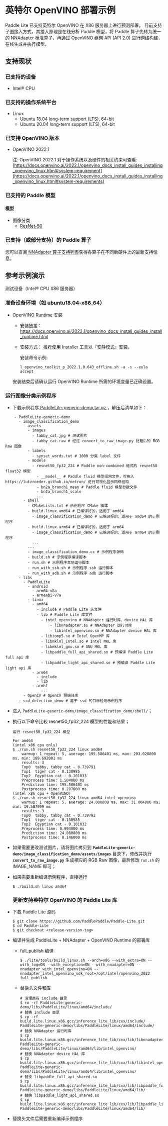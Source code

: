 # 英特尔 OpenVINO 部署示例

Paddle Lite 已支持英特尔 OpenVINO 在 X86 服务器上进行预测部署。 目前支持子图接入方式，其接入原理是在线分析 Paddle 模型，将 Paddle 算子先转为统一的 NNAdapter 标准算子，再通过 OpenVINO 组网 API (API 2.0) 进行网络构建，在线生成并执行模型。

## 支持现状

### 已支持的设备

-  Intel® CPU 

### 已支持的操作系统平台

- Linux
  - Ubuntu 18.04 long-term support (LTS), 64-bit
  - Ubuntu 20.04 long-term support (LTS), 64-bit

### 已支持 OpenVINO 版本

- OpenVINO 2022.1

  注: OpenVINO 2022.1 对于操作系统以及硬件的相关约束可查看: [https://docs.openvino.ai/2022.1/openvino_docs_install_guides_installing_openvino_linux.html#system-requirement](https://docs.openvino.ai/2022.1/openvino_docs_install_guides_installing_openvino_linux.html#system-requirements)

### 已支持的 Paddle 模型

#### 模型

- 图像分类
  - [ResNet-50](https://paddlelite-demo.bj.bcebos.com/NNAdapter/models/PaddleClas/resnet50_fp32_224.tar.gz)

### 已支持（或部分支持）的 Paddle 算子

您可以查阅[ NNAdapter 算子支持列表](https://github.com/PaddlePaddle/Paddle-Lite/blob/develop/lite/kernels/nnadapter/converter/all.h)获得各算子在不同新硬件上的最新支持信息。

## 参考示例演示

测试设备（Intel® CPU X86 服务器）

### 准备设备环境（如 ubuntu18.04-x86_64）

- OpenVINO Runtime 安装 
  
  - 安装链接：https://docs.openvino.ai/2022.1/openvino_docs_install_guides_install_runtime.html

  - 安装方式： 推荐使用 Installer 工具以『安静模式』安装。

    安装命令示例: 
    
     `l_openvino_toolkit_p_2022.1.0.643_offline.sh -a -s --eula accept`
  

  安装结束后请确认运行 OpenVINO Runtime 所需的环境变量已正确设置。

### 运行图像分类示例程序

- 下载示例程序[ PaddleLite-generic-demo.tar.gz ](https://paddlelite-demo.bj.bcebos.com/devices/generic/PaddleLite-generic-demo_v2_11_0.tar.gz)，解压后清单如下：

```shell
    - PaddleLite-generic-demo
      - image_classification_demo
        - assets
          - images
            - tabby_cat.jpg # 测试图片
            - tabby_cat.raw # 经过 convert_to_raw_image.py 处理后的 RGB Raw 图像
          - labels
            - synset_words.txt # 1000 分类 label 文件
          - models
            - resnet50_fp32_224 # Paddle non-combined 格式的 resnet50 float32 模型
              - __model__ # Paddle fluid 模型组网文件，可拖入 https://lutzroeder.github.io/netron/ 进行可视化显示网络结构
              - bn2a_branch1_mean # Paddle fluid 模型参数文件
              - bn2a_branch1_scale
              ...
        - shell
          - CMakeLists.txt # 示例程序 CMake 脚本
          - build.linux.amd64 # 已编译好的，适用于 amd64
            - image_classification_demo # 已编译好的，适用于 amd64 的示例程序
          - build.linux.arm64 # 已编译好的，适用于 arm64
            - image_classification_demo # 已编译好的，适用于 arm64 的示例程序
            ...
          ...
          - image_classification_demo.cc # 示例程序源码
          - build.sh # 示例程序编译脚本
          - run.sh # 示例程序本地运行脚本
          - run_with_ssh.sh # 示例程序 ssh 运行脚本
          - run_with_adb.sh # 示例程序 adb 运行脚本
      - libs
        - PaddleLite
          - android
            - arm64-v8a
            - armeabi-v7a
          - linux
            - amd64
              - include # Paddle Lite 头文件
              - lib # Paddle Lite 库文件
                - intel_openvino # NNAdapter 运行时库、device HAL 库
                	- libnnadapter.so # NNAdapter 运行时库
                	- libintel_openvino.so # NNAdapter device HAL 库
                - libiomp5.so # Intel OpenMP 库
                - libmklml_intel.so # Intel MKL 库
                - libmklml_gnu.so # GNU MKL 库
                - libpaddle_full_api_shared.so # 预编译 Paddle Lite full api 库
                - libpaddle_light_api_shared.so # 预编译 Paddle Lite light api 库
            - arm64
              - include
              - lib
            - armhf
            	...
        - OpenCV # OpenCV 预编译库
      - ssd_detection_demo # 基于 ssd 的目标检测示例程序
  ```

- 进入 `PaddleLite-generic-demo/image_classification_demo/shell/`；

- 执行以下命令比较 resnet50_fp32_224 模型的性能和结果；

  ```shell
  运行 resnet50_fp32_224 模型
  	
  For amd64
  (intel x86 cpu only)
  $ ./run.sh resnet50_fp32_224 linux amd64
      warmup: 1 repeat: 5, average: 195.586401 ms, max: 203.028000 ms, min: 189.692001 ms
      results: 3
      Top0  tabby, tabby cat - 0.739791
      Top1  tiger cat - 0.130985
      Top2  Egyptian cat - 0.101033
      Preprocess time: 1.504000 ms
      Prediction time: 195.586401 ms
      Postprocess time: 0.287000 ms
  (intel x86 cpu + OpenVINO)
  $ ./run.sh resnet50_fp32_224 linux amd64 intel_openvino
      warmup: 1 repeat: 5, average: 24.080800 ms, max: 31.004000 ms, min: 19.587999 ms
      results: 3
      Top0  tabby, tabby cat - 0.739792
      Top1  tiger cat - 0.130985
      Top2  Egyptian cat - 0.101032
      Preprocess time: 0.994000 ms
      Prediction time: 24.080800 ms
      Postprocess time: 0.146000 ms
  
  ```

- 如果需要更改测试图片，请将图片拷贝到 **`PaddleLite-generic-demo/image_classification_demo/assets/images`** 目录下，修改并执行 **`convert_to_raw_image.py`** 生成相应的 RGB Raw 图像，最后修改 `run.sh` 的 IMAGE_NAME 即可；

- 如果需要重新编译示例程序，直接运行

  ```shell
  $ ./build.sh linux amd64
  ```

  ### 更新支持英特尔 OpenVINO 的 Paddle Lite 库

- 下载 Paddle Lite 源码

  ```shell
  $ git clone https://github.com/PaddlePaddle/Paddle-Lite.git
  $ cd Paddle-Lite
  $ git checkout <release-version-tag>
  ```

- 编译并生成 PaddleLite + NNAdapter + OpenVINO Runtime 的部署库

  - full_publish 编译
    ```shell
    $ ./lite/tools/build_linux.sh --arch=x86 --with_extra=ON --with_log=ON --with_exception=ON --with_nnadapter=ON --nnadapter_with_intel_openvino=ON --nnadapter_intel_openvino_sdk_root=/opt/intel/openvino_2022 full_publish
    ```

  - 替换头文件和库
    ```shell
    # 清理原有 include 目录
    $ rm -rf PaddleLite-generic-demo/libs/PaddleLite/linux/amd64/include/
    # 替换 include 目录
    $ cp -rf build.lite.linux.x86.gcc/inference_lite_lib/cxx/include/ PaddleLite-generic-demo/libs/PaddleLite/linux/amd64/include/
    # 替换 NNAdapter 运行时库
    $ cp build.lite.linux.x86.gcc/inference_lite_lib/cxx/lib/libnnadapter.so PaddleLite-generic-demo/libs/PaddleLite/linux/amd64/lib/intel_openvino/
    # 替换 NNAdapter device HAL 库
    $ cp build.lite.linux.x86.gcc/inference_lite_lib/cxx/lib/libintel_openvino.so PaddleLite-generic-demo/libs/PaddleLite/linux/amd64/lib/intel_openvino/
    # 替换 libpaddle_full_api_shared.so
    $ cp build.lite.linux.x86.gcc/inference_lite_lib/cxx/lib/libpaddle_full_api_shared.so PaddleLite-generic-demo/libs/PaddleLite/linux/amd64/lib/
    # 替换 libpaddle_light_api_shared.so
    $ cp build.lite.linux.x86.gcc/inference_lite_lib/cxx/lib/libpaddle_light_api_shared.so PaddleLite-generic-demo/libs/PaddleLite/linux/amd64/lib/
    ```

- 替换头文件后需要重新编译示例程序
